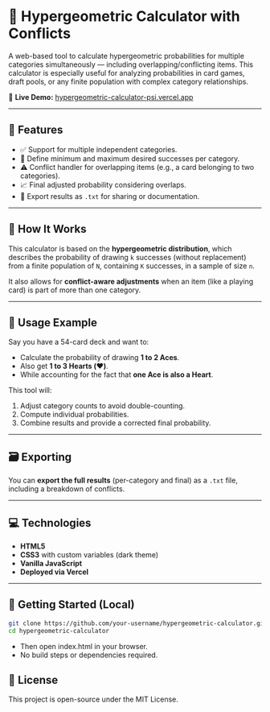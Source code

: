 # 🎲 Hypergeometric Calculator with Conflicts

A web-based tool to calculate hypergeometric probabilities for multiple categories simultaneously — including overlapping/conflicting items. This calculator is especially useful for analyzing probabilities in card games, draft pools, or any finite population with complex category relationships.

🔗 **Live Demo:** [hypergeometric-calculator-psi.vercel.app](https://hypergeometric-calculator-psi.vercel.app/)

---

## 📌 Features

- ✅ Support for multiple independent categories.
- 🔄 Define minimum and maximum desired successes per category.
- ⚠️ Conflict handler for overlapping items (e.g., a card belonging to two categories).
- 📈 Final adjusted probability considering overlaps.
- 📄 Export results as `.txt` for sharing or documentation.

---

## 📐 How It Works

This calculator is based on the **hypergeometric distribution**, which describes the probability of drawing `k` successes (without replacement) from a finite population of `N`, containing `K` successes, in a sample of size `n`.

It also allows for **conflict-aware adjustments** when an item (like a playing card) is part of more than one category.

---

## 🧮 Usage Example

Say you have a 54-card deck and want to:

- Calculate the probability of drawing **1 to 2 Aces**.
- Also get **1 to 3 Hearts (♥️)**.
- While accounting for the fact that **one Ace is also a Heart**.

This tool will:

1. Adjust category counts to avoid double-counting.
2. Compute individual probabilities.
3. Combine results and provide a corrected final probability.

---

## 🗃 Exporting

You can **export the full results** (per-category and final) as a `.txt` file, including a breakdown of conflicts.

---

## 💻 Technologies

- **HTML5**
- **CSS3** with custom variables (dark theme)
- **Vanilla JavaScript**
- **Deployed via Vercel**

---

## 🚀 Getting Started (Local)

```bash
git clone https://github.com/your-username/hypergeometric-calculator.git
cd hypergeometric-calculator
```

- Then open index.html in your browser.
- No build steps or dependencies required.

## 📃 License

This project is open-source under the MIT License.